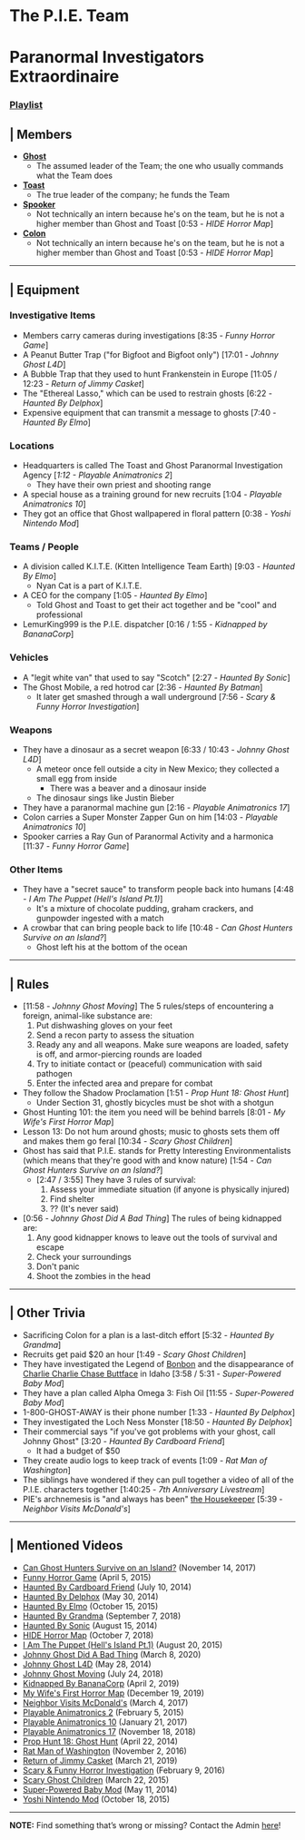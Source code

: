 # The P.I.E. Team
# Paranormal Investigators Extraordinaire
### [Playlist](https://www.youtube.com/playlist?list=PLwljWXtmIKiT-Ikb_wQoVS7-Bb8dDsQdx)


## | Members  
- [**Ghost**](../5.Characters/Johnny_Ghost.md)
    - The assumed leader of the Team; the one who usually commands what the Team does
- [**Toast**](../5.Characters/Johnny_Toast.md)
    - The true leader of the company; he funds the Team
- [**Spooker**](../5.Characters/Fred_Spooker_Soup.md)
    - Not technically an intern because he's on the team, but he is not a higher member than Ghost and Toast \[0:53 - *HIDE Horror Map*]
- [**Colon**](../5.Characters/Chris_Colon_Ghostie.md)
    - Not technically an intern because he's on the team, but he is not a higher member than Ghost and Toast \[0:53 - *HIDE Horror Map*]

----

## | Equipment
### Investigative Items
- Members carry cameras during investigations \[8:35 - *Funny Horror Game*]
- A Peanut Butter Trap \("for Bigfoot and Bigfoot only") \[17:01 - *Johnny Ghost L4D*]
- A Bubble Trap that they used to hunt Frankenstein in Europe \[11:05 / 12:23 - *Return of Jimmy Casket*]
- The "Ethereal Lasso," which can be used to restrain ghosts \[6:22 - *Haunted By Delphox*]
- Expensive equipment that can transmit a message to ghosts \[7:40 - *Haunted By Elmo*]
### Locations
- Headquarters is called The Toast and Ghost Paranormal Investigation Agency \[*1:12 - Playable Animatronics 2*]
  - They have their own priest and shooting range
- A special house as a training ground for new recruits \[1:04 - *Playable Animatronics 10*]
- They got an office that Ghost wallpapered in floral pattern \[0:38 - *Yoshi Nintendo Mod*]
### Teams / People
- A division called K.I.T.E. \(Kitten Intelligence Team Earth) \[9:03 - *Haunted By Elmo*]
  - Nyan Cat is a part of K.I.T.E.
- A CEO for the company \[1:05 - *Haunted By Elmo*]
  - Told Ghost and Toast to get their act together and be "cool" and professional
- LemurKing999 is the P.I.E. dispatcher \[0:16 / 1:55 - *Kidnapped by BananaCorp*]
### Vehicles
- A "legit white van" that used to say "Scotch" \[2:27 - *Haunted By Sonic*]
- The Ghost Mobile, a red hotrod car \[2:36 - *Haunted By Batman*]
  - It later get smashed through a wall underground \[7:56 - *Scary & Funny Horror Investigation*]
### Weapons
- They have a dinosaur as a secret weapon \[6:33 / 10:43 - *Johnny Ghost L4D*]
  - A meteor once fell outside a city in New Mexico; they collected a small egg from inside
    - There was a beaver and a dinosaur inside
  - The dinosaur sings like Justin Bieber
- They have a paranormal machine gun \[2:16 - *Playable Animatronics 17*]
- Colon carries a Super Monster Zapper Gun on him \[14:03 - *Playable Animatronics 10*]
- Spooker carries a Ray Gun of Paranormal Activity and a harmonica \[11:37 - *Funny Horror Game*]
### Other Items
- They have a "secret sauce" to transform people back into humans \[4:48 - *I Am The Puppet (Hell's Island Pt.1)*]
  - It's a mixture of chocolate pudding, graham crackers, and gunpowder ingested with a match
- A crowbar that can bring people back to life \[10:48 - *Can Ghost Hunters Survive on an Island?*]
  - Ghost left his at the bottom of the ocean

----

## | Rules
- \[11:58 - *Johnny Ghost Moving*] The 5 rules/steps of encountering a foreign, animal-like substance are:
  1. Put dishwashing gloves on your feet
  2. Send a recon party to assess the situation
  3. Ready any and all weapons. Make sure weapons are loaded, safety is off, and armor-piercing rounds are loaded
  4. Try to initiate contact or \(peaceful) communication with said pathogen
  5. Enter the infected area and prepare for combat
- They follow the Shadow Proclamation \[1:51 - *Prop Hunt 18: Ghost Hunt*]
  - Under Section 31, ghostly bicycles must be shot with a shotgun
- Ghost Hunting 101: the item you need will be behind barrels \[8:01 - *My Wife's First Horror Map*]
- Lesson 13: Do not hum around ghosts; music to ghosts sets them off and makes them go feral \[10:34 - *Scary Ghost Children*]
- Ghost has said that P.I.E. stands for Pretty Interesting Environmentalists \(which means that they're good with and know nature) \[1:54 - *Can Ghost Hunters Survive on an Island?*]
  - \[2:47 / 3:55] They have 3 rules of survival:
    1. Assess your immediate situation \(if anyone is physically injured)
    2. Find shelter
    3. ?? \(It's never said)
- \[0:56 - *Johnny Ghost Did A Bad Thing*] The rules of being kidnapped are:
  1. Any good kidnapper knows to leave out the tools of survival and escape
  2. Check your surroundings
  3. Don't panic
  4. Shoot the zombies in the head

----

## | Other Trivia
- Sacrificing Colon for a plan is a last-ditch effort \[5:32 - *Haunted By Grandma*]
- Recruits get paid $20 an hour \[1:49 - *Scary Ghost Children*]
- They have investigated the Legend of [Bonbon](../5.Characters/One-Use_Uncommon.md) and the disappearance of [Charlie Charlie Chase Buttface](../5.Characters/One-Use_Uncommon.md) in Idaho \[3:58 / 5:31 - *Super-Powered Baby Mod*]
- They have a plan called Alpha Omega 3: Fish Oil \[11:55 - *Super-Powered Baby Mod*]
- 1-800-GHOST-AWAY is their phone number \[1:33 - *Haunted By Delphox*]
- They investigated the Loch Ness Monster \[18:50 - *Haunted By Delphox*]
- Their commercial says "if you've got problems with your ghost, call Johnny Ghost" \[3:20 - *Haunted By Cardboard Friend*]
  - It had a budget of $50
- They create audio logs to keep track of events \[1:09 - *Rat Man of Washington*]
- The siblings have wondered if they can pull together a video of all of the P.I.E. characters together \[1:40:25 - *7th Anniversary Livestream*]
- PIE's archnemesis is "and always has been" [the Housekeeper](5.Characters/One-Use_Uncommon.md) \[5:39 - *Neighbor Visits McDonald's*]

----

## | Mentioned Videos
- [Can Ghost Hunters Survive on an Island?](https://youtu.be/xW4E8DGLAbM) \(November 14, 2017)
- [Funny Horror Game](https://youtu.be/W_p-t0KtS3U) \(April 5, 2015)
- [Haunted By Cardboard Friend](https://youtu.be/jG3Iarj08BQ) \(July 10, 2014)
- [Haunted By Delphox](https://youtu.be/gVmjfDiJ184) \(May 30, 2014)
- [Haunted By Elmo](https://youtu.be/h0_eE9JnLi0) \(October 15, 2015)
- [Haunted By Grandma](https://youtu.be/yMRGseByyCU) \(September 7, 2018)
- [Haunted By Sonic](https://youtu.be/VHp98-xtHlw) \(August 15, 2014)
- [HIDE Horror Map](https://youtu.be/XV7ZJMx2_tQ) \(October 7, 2018)
- [I Am The Puppet (Hell's Island Pt.1)](https://youtu.be/NuONWZ-LDQ0) \(August 20, 2015)
- [Johnny Ghost Did A Bad Thing](https://youtu.be/e94uIredEVM) \(March 8, 2020)
- [Johnny Ghost L4D](https://youtu.be/u4msj3CN7yI) \(May 28, 2014)
- [Johnny Ghost Moving](https://youtu.be/hf04_xQdqfQ) \(July 24, 2018)
- [Kidnapped By BananaCorp](https://youtu.be/wt_kHMmAnTQ) \(April 2, 2019)
- [My Wife's First Horror Map](https://youtu.be/g46Bkr77ZOY) \(December 19, 2019)
- [Neighbor Visits McDonald's](https://youtu.be/hviiaU4UmZA) \(March 4, 2017)
- [Playable Animatronics 2](https://youtu.be/_tv07JJ0HE8) \(February 5, 2015)
- [Playable Animatronics 10](https://youtu.be/2qdDjiasqEc) \(January 21, 2017)
- [Playable Animatronics 17](https://youtu.be/mkyVjLCmh8w) \(November 18, 2018)
- [Prop Hunt 18: Ghost Hunt](https://youtu.be/2yVe4fe8lRw) \(April 22, 2014)
- [Rat Man of Washington](https://youtu.be/DYH4xQ-U0gE) \(November 2, 2016)
- [Return of Jimmy Casket](https://youtu.be/Twja4LFhVaU) \(March 21, 2019)
- [Scary & Funny Horror Investigation](https://youtu.be/DPolPvjBouo) \(February 9, 2016)
- [Scary Ghost Children](https://youtu.be/mUAbzwh5m6U) \(March 22, 2015)
- [Super-Powered Baby Mod](https://youtu.be/jWXZO7cAe3o) \(May 11, 2014)
- [Yoshi Nintendo Mod](https://youtu.be/ptihpSu4vcY) \(October 18, 2015)

----

**NOTE:** Find something that’s wrong or missing? Contact the Admin [here](../chapter_2.md)!